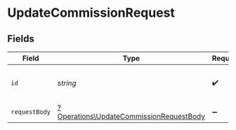 # UpdateCommissionRequest


## Fields

| Field                                                                                             | Type                                                                                              | Required                                                                                          | Description                                                                                       | Example                                                                                           |
| ------------------------------------------------------------------------------------------------- | ------------------------------------------------------------------------------------------------- | ------------------------------------------------------------------------------------------------- | ------------------------------------------------------------------------------------------------- | ------------------------------------------------------------------------------------------------- |
| `id`                                                                                              | *string*                                                                                          | :heavy_check_mark:                                                                                | The commission's unique ID on Dub.                                                                | cm_1JVR7XRCSR0EDBAF39FZ4PMYE                                                                      |
| `requestBody`                                                                                     | [?Operations\UpdateCommissionRequestBody](../../Models/Operations/UpdateCommissionRequestBody.md) | :heavy_minus_sign:                                                                                | N/A                                                                                               |                                                                                                   |
